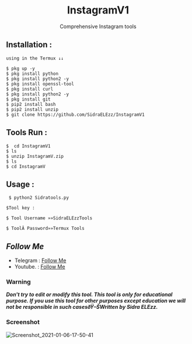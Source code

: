 <h1 align="center">InstagramV1</h1>
<p align="center">Comprehensive Instagram tools</p>




## Installation :
```
using in the Termux ↓↓

$ pkg up -y
$ pkg install python
$ pkg install python2 -y
$ pkg install openssl-tool
$ pkg install curl 
$ pkg install python2 -y
$ pkg install git
$ pip2 install bash
$ pip2 install unzip
$ git clone https://github.com/SidraELEzz/InstagramV1
```

## Tools Run :
```
$  cd InstagramV1
$ ls
$ unzip InstagramV.zip
$ ls
$ cd InstagramV
```

## Usage :
```
 $ python2 Sidratools.py
 
$Tool key :

$ Tool Username »»SidraELEzzTools

$ ToolÂ Password»»Termux Tools
```
## ***Follow Me***
* Telegram : [Follow Me](https://t.me/TT_RQ)
* Youtube. : [Follow Me](https://youtube.com/channel/UCzFviFYCOJI4IwhdVOQTqIw)

### Warning


***Don't try to edit or modify this tool. This tool is only for educational purpose. If you use this tool for other purposes except education we will not be responsible
 in such casesðŸ–ŠWritten by Sidra ELEzz.***

### Screenshot
![Screenshot_2021-01-06-17-50-41](https://raw.githubusercontent.com/SidraELEzz/InstagramV1/main/Screenshot_2021-01-06-17-50-41.png?token=ASKBX7RRLEGM5FGT7ZR2BOC7633LI)

